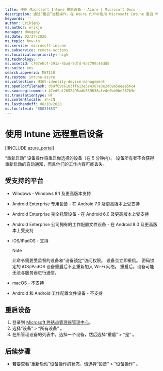 ```yaml
---
title: 使用 Microsoft Intune 重启设备 - Azure | Microsoft Docs
description: 通过“重启”远程操作，在 Azure 门户中使用 Microsoft Intune 重启 Windows 和 iOS/iPadOS 设备。
keywords: ''
author: ErikjeMS
ms.author: erikje
manager: dougeby
ms.date: 02/27/2020
ms.topic: how-to
ms.service: microsoft-intune
ms.subservice: remote-actions
ms.localizationpriority: high
ms.technology: ''
ms.assetid: c707e0c4-391a-4bad-9dfd-9a7799c48dd5
ms.suite: ems
search.appverid: MET150
ms.custom: intune-azure
ms.collection: M365-identity-device-management
ms.openlocfilehash: d68f09c6163ff613e5e4387a0e2d09a5eeea56c4
ms.sourcegitcommit: 47ed9af2652495adb539638afe4e0bb0be267b9e
ms.translationtype: HT
ms.contentlocale: zh-CN
ms.lasthandoff: 08/10/2020
ms.locfileid: "88051683"
---
```

# <a name="remotely-restart-devices-with-intune"></a>使用 Intune 远程重启设备


[!INCLUDE [azure_portal](../includes/azure_portal.md)]

“重新启动”  设备操作将重启你选择的设备（在 5 分钟内）。 设备所有者不会获得重新启动的自动通知，而且他们的工作内容可能丢失。

## <a name="supported-platforms"></a>受支持的平台

- Windows - Windows 8.1 及更高版本支持
- Android Enterprise 专用设备 - 在 Android 7.0 及更高版本上受支持
- Android Enterprise 完全托管设备 - 在 Android 6.0 及更高版本上受支持
- Android Enterprise 公司拥有的工作配置文件设备 - 在 Android 8.0 及更高版本上受支持
- iOS/iPadOS - 支持

    > [!Note]  
    > 此命令需要受监督的设备和“设备锁定”访问权限。 设备会立即重启。 密码锁定的 iOS/iPadOS 设备重启后不会重新加入 Wi-Fi 网络。 重启后，设备可能无法与服务器进行通信。
- macOS - 不支持
- Android 和 Android 工作配置文件设备 - 不支持

## <a name="restart-a-device"></a>重启设备

1. 登录到 [Microsoft 终结点管理器管理中心](https://go.microsoft.com/fwlink/?linkid=2109431)。
3. 选择“设备” > “所有设备” 。
4. 在所管理设备的列表中，选择一个设备，然后选择“重启” > “是” 。

## <a name="next-steps"></a>后续步骤

- 若要查看“重新启动”设备操作的状态，请选择“设备” > “设备操作”  。
